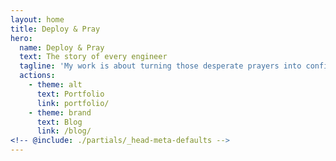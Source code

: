 ```yaml
---
layout: home
title: Deploy & Pray
hero:
  name: Deploy & Pray
  text: The story of every engineer
  tagline: 'My work is about turning those desperate prayers into confidence: solid code, smart strategy and solutions that last.'
  actions:
    - theme: alt
      text: Portfolio
      link: portfolio/
    - theme: brand
      text: Blog
      link: /blog/
<!-- @include: ./partials/_head-meta-defaults -->
---
```

